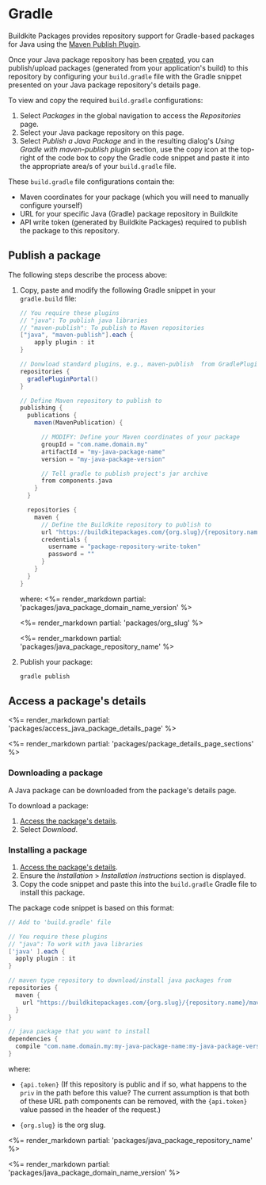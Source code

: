 # Gradle

Buildkite Packages provides repository support for Gradle-based packages for Java using the [Maven Publish Plugin](https://docs.gradle.org/current/userguide/publishing_maven.html).

Once your Java package repository has been [created](/docs/packages/manage-repositories#create-a-repository), you can publish/upload packages (generated from your application's build) to this repository by configuring your `build.gradle` file with the Gradle snippet presented on your Java package repository's details page.

To view and copy the required `build.gradle` configurations:

1. Select _Packages_ in the global navigation to access the _Repositories_ page.
1. Select your Java package repository on this page.
1. Select _Publish a Java Package_ and in the resulting dialog's _Using Gradle with maven-publish plugin_ section, use the copy icon at the top-right of the code box to copy the Gradle code snippet and paste it into the appropriate area/s of your `build.gradle` file.

These `build.gradle` file configurations contain the:

- Maven coordinates for your package (which you will need to manually configure yourself)
- URL for your specific Java (Gradle) package repository in Buildkite
- API write token (generated by Buildkite Packages) required to publish the package to this repository.

## Publish a package

The following steps describe the process above:

1. Copy, paste and modify the following Gradle snippet in your `gradle.build` file:

    ```gradle
    // You require these plugins
    // "java": To publish java libraries
    // "maven-publish": To publish to Maven repositories
    ["java", "maven-publish"].each {
        apply plugin : it
    }

    // Donwload standard plugins, e.g., maven-publish  from GradlePluginPortal
    repositories {
      gradlePluginPortal()
    }

    // Define Maven repository to publish to
    publishing {
      publications {
        maven(MavenPublication) {

          // MODIFY: Define your Maven coordinates of your package
          groupId = "com.name.domain.my"
          artifactId = "my-java-package-name"
          version = "my-java-package-version"

          // Tell gradle to publish project's jar archive
          from components.java
        }
      }

      repositories {
        maven {
          // Define the Buildkite repository to publish to
          url "https://buildkitepackages.com/{org.slug}/{repository.name}/java/maven2/"
          credentials {
            username = "package-repository-write-token"
            password = ""
          }
        }
      }
    }
    ```

    where:
    <%= render_markdown partial: 'packages/java_package_domain_name_version' %>

    <%= render_markdown partial: 'packages/org_slug' %>

    <%= render_markdown partial: 'packages/java_package_repository_name' %>

1. Publish your package:

    ```bash
    gradle publish
    ```

## Access a package's details

<%= render_markdown partial: 'packages/access_java_package_details_page' %>

<%= render_markdown partial: 'packages/package_details_page_sections' %>

### Downloading a package

A Java package can be downloaded from the package's details page.

To download a package:

1. [Access the package's details](#access-a-packages-details).
1. Select _Download_.

### Installing a package

1. [Access the package's details](#access-a-packages-details).
1. Ensure the _Installation_ > _Installation instructions_ section is displayed.
1. Copy the code snippet and paste this into the `build.gradle` Gradle file to install this package.

The package code snippet is based on this format:

```gradle
// Add to 'build.gradle' file

// You require these plugins
// "java": To work with java libraries
['java' ].each {
  apply plugin : it
}

// maven type repository to download/install java packages from
repositories {
  maven {
    url "https://buildkitepackages.com/{org.slug}/{repository.name}/maven2/"
  }
}

// java package that you want to install
dependencies {
  compile "com.name.domain.my:my-java-package-name:my-java-package-version"
}
```

where:

- `{api.token}` (If this repository is public and if so, what happens to the `priv` in the path before this value? The current assumption is that both of these URL path components can be removed, with the `{api.token}` value passed in the header of the request.)

- `{org.slug}` is the org slug.

<%= render_markdown partial: 'packages/java_package_repository_name' %>

<%= render_markdown partial: 'packages/java_package_domain_name_version' %>
